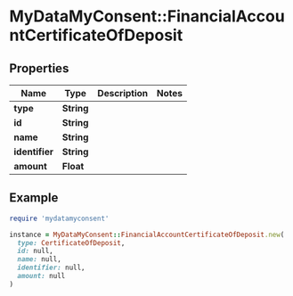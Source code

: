 # MyDataMyConsent::FinancialAccountCertificateOfDeposit

## Properties

| Name | Type | Description | Notes |
| ---- | ---- | ----------- | ----- |
| **type** | **String** |  |  |
| **id** | **String** |  |  |
| **name** | **String** |  |  |
| **identifier** | **String** |  |  |
| **amount** | **Float** |  |  |

## Example

```ruby
require 'mydatamyconsent'

instance = MyDataMyConsent::FinancialAccountCertificateOfDeposit.new(
  type: CertificateOfDeposit,
  id: null,
  name: null,
  identifier: null,
  amount: null
)
```

